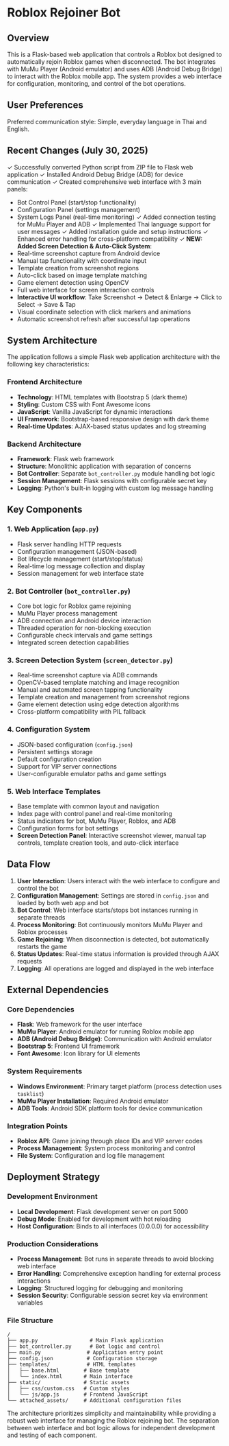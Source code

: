# Roblox Rejoiner Bot

## Overview

This is a Flask-based web application that controls a Roblox bot designed to automatically rejoin Roblox games when disconnected. The bot integrates with MuMu Player (Android emulator) and uses ADB (Android Debug Bridge) to interact with the Roblox mobile app. The system provides a web interface for configuration, monitoring, and control of the bot operations.

## User Preferences

Preferred communication style: Simple, everyday language in Thai and English.

## Recent Changes (July 30, 2025)

✓ Successfully converted Python script from ZIP file to Flask web application
✓ Installed Android Debug Bridge (ADB) for device communication
✓ Created comprehensive web interface with 3 main panels:
  - Bot Control Panel (start/stop functionality)
  - Configuration Panel (settings management)
  - System Logs Panel (real-time monitoring)
✓ Added connection testing for MuMu Player and ADB
✓ Implemented Thai language support for user messages
✓ Added installation guide and setup instructions
✓ Enhanced error handling for cross-platform compatibility
✓ **NEW: Added Screen Detection & Auto-Click System**:
  - Real-time screenshot capture from Android device
  - Manual tap functionality with coordinate input
  - Template creation from screenshot regions
  - Auto-click based on image template matching
  - Game element detection using OpenCV
  - Full web interface for screen interaction controls
  - **Interactive UI workflow**: Take Screenshot → Detect & Enlarge → Click to Select → Save & Tap
  - Visual coordinate selection with click markers and animations
  - Automatic screenshot refresh after successful tap operations

## System Architecture

The application follows a simple Flask web application architecture with the following key characteristics:

### Frontend Architecture
- **Technology**: HTML templates with Bootstrap 5 (dark theme)
- **Styling**: Custom CSS with Font Awesome icons
- **JavaScript**: Vanilla JavaScript for dynamic interactions
- **UI Framework**: Bootstrap-based responsive design with dark theme
- **Real-time Updates**: AJAX-based status updates and log streaming

### Backend Architecture
- **Framework**: Flask web framework
- **Structure**: Monolithic application with separation of concerns
- **Bot Controller**: Separate `bot_controller.py` module handling bot logic
- **Session Management**: Flask sessions with configurable secret key
- **Logging**: Python's built-in logging with custom log message handling

## Key Components

### 1. Web Application (`app.py`)
- Flask server handling HTTP requests
- Configuration management (JSON-based)
- Bot lifecycle management (start/stop/status)
- Real-time log message collection and display
- Session management for web interface state

### 2. Bot Controller (`bot_controller.py`)
- Core bot logic for Roblox game rejoining
- MuMu Player process management
- ADB connection and Android device interaction
- Threaded operation for non-blocking execution
- Configurable check intervals and game settings
- Integrated screen detection capabilities

### 3. Screen Detection System (`screen_detector.py`)
- Real-time screenshot capture via ADB commands
- OpenCV-based template matching and image recognition
- Manual and automated screen tapping functionality
- Template creation and management from screenshot regions
- Game element detection using edge detection algorithms
- Cross-platform compatibility with PIL fallback

### 4. Configuration System
- JSON-based configuration (`config.json`)
- Persistent settings storage
- Default configuration creation
- Support for VIP server connections
- User-configurable emulator paths and game settings

### 5. Web Interface Templates
- Base template with common layout and navigation
- Index page with control panel and real-time monitoring
- Status indicators for bot, MuMu Player, Roblox, and ADB
- Configuration forms for bot settings
- **Screen Detection Panel**: Interactive screenshot viewer, manual tap controls, template creation tools, and auto-click interface

## Data Flow

1. **User Interaction**: Users interact with the web interface to configure and control the bot
2. **Configuration Management**: Settings are stored in `config.json` and loaded by both web app and bot
3. **Bot Control**: Web interface starts/stops bot instances running in separate threads
4. **Process Monitoring**: Bot continuously monitors MuMu Player and Roblox processes
5. **Game Rejoining**: When disconnection is detected, bot automatically restarts the game
6. **Status Updates**: Real-time status information is provided through AJAX requests
7. **Logging**: All operations are logged and displayed in the web interface

## External Dependencies

### Core Dependencies
- **Flask**: Web framework for the user interface
- **MuMu Player**: Android emulator for running Roblox mobile app
- **ADB (Android Debug Bridge)**: Communication with Android emulator
- **Bootstrap 5**: Frontend UI framework
- **Font Awesome**: Icon library for UI elements

### System Requirements
- **Windows Environment**: Primary target platform (process detection uses `tasklist`)
- **MuMu Player Installation**: Required Android emulator
- **ADB Tools**: Android SDK platform tools for device communication

### Integration Points
- **Roblox API**: Game joining through place IDs and VIP server codes
- **Process Management**: System process monitoring and control
- **File System**: Configuration and log file management

## Deployment Strategy

### Development Environment
- **Local Development**: Flask development server on port 5000
- **Debug Mode**: Enabled for development with hot reloading
- **Host Configuration**: Binds to all interfaces (0.0.0.0) for accessibility

### Production Considerations
- **Process Management**: Bot runs in separate threads to avoid blocking web interface
- **Error Handling**: Comprehensive exception handling for external process interactions
- **Logging**: Structured logging for debugging and monitoring
- **Session Security**: Configurable session secret key via environment variables

### File Structure
```
/
├── app.py                 # Main Flask application
├── bot_controller.py      # Bot logic and control
├── main.py               # Application entry point
├── config.json           # Configuration storage
├── templates/            # HTML templates
│   ├── base.html        # Base template
│   └── index.html       # Main interface
├── static/              # Static assets
│   ├── css/custom.css   # Custom styles
│   └── js/app.js        # Frontend JavaScript
└── attached_assets/     # Additional configuration files
```

The architecture prioritizes simplicity and maintainability while providing a robust web interface for managing the Roblox rejoining bot. The separation between web interface and bot logic allows for independent development and testing of each component.